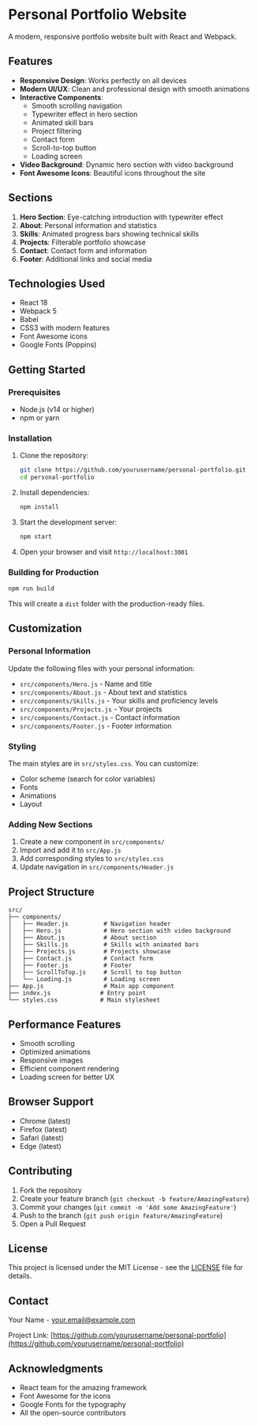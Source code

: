 # Personal Portfolio Website

A modern, responsive portfolio website built with React and Webpack.

## Features

- **Responsive Design**: Works perfectly on all devices
- **Modern UI/UX**: Clean and professional design with smooth animations
- **Interactive Components**: 
  - Smooth scrolling navigation
  - Typewriter effect in hero section
  - Animated skill bars
  - Project filtering
  - Contact form
  - Scroll-to-top button
  - Loading screen
- **Video Background**: Dynamic hero section with video background
- **Font Awesome Icons**: Beautiful icons throughout the site

## Sections

1. **Hero Section**: Eye-catching introduction with typewriter effect
2. **About**: Personal information and statistics
3. **Skills**: Animated progress bars showing technical skills
4. **Projects**: Filterable portfolio showcase
5. **Contact**: Contact form and information
6. **Footer**: Additional links and social media

## Technologies Used

- React 18
- Webpack 5
- Babel
- CSS3 with modern features
- Font Awesome icons
- Google Fonts (Poppins)

## Getting Started

### Prerequisites

- Node.js (v14 or higher)
- npm or yarn

### Installation

1. Clone the repository:
   ```bash
   git clone https://github.com/yourusername/personal-portfolio.git
   cd personal-portfolio
   ```

2. Install dependencies:
   ```bash
   npm install
   ```

3. Start the development server:
   ```bash
   npm start
   ```

4. Open your browser and visit `http://localhost:3001`

### Building for Production

```bash
npm run build
```

This will create a `dist` folder with the production-ready files.

## Customization

### Personal Information

Update the following files with your personal information:

- `src/components/Hero.js` - Name and title
- `src/components/About.js` - About text and statistics
- `src/components/Skills.js` - Your skills and proficiency levels
- `src/components/Projects.js` - Your projects
- `src/components/Contact.js` - Contact information
- `src/components/Footer.js` - Footer information

### Styling

The main styles are in `src/styles.css`. You can customize:

- Color scheme (search for color variables)
- Fonts
- Animations
- Layout

### Adding New Sections

1. Create a new component in `src/components/`
2. Import and add it to `src/App.js`
3. Add corresponding styles to `src/styles.css`
4. Update navigation in `src/components/Header.js`

## Project Structure

```
src/
├── components/
│   ├── Header.js          # Navigation header
│   ├── Hero.js            # Hero section with video background
│   ├── About.js           # About section
│   ├── Skills.js          # Skills with animated bars
│   ├── Projects.js        # Projects showcase
│   ├── Contact.js         # Contact form
│   ├── Footer.js          # Footer
│   ├── ScrollToTop.js     # Scroll to top button
│   └── Loading.js         # Loading screen
├── App.js                 # Main app component
├── index.js              # Entry point
└── styles.css            # Main stylesheet
```

## Performance Features

- Smooth scrolling
- Optimized animations
- Responsive images
- Efficient component rendering
- Loading screen for better UX

## Browser Support

- Chrome (latest)
- Firefox (latest)
- Safari (latest)
- Edge (latest)

## Contributing

1. Fork the repository
2. Create your feature branch (`git checkout -b feature/AmazingFeature`)
3. Commit your changes (`git commit -m 'Add some AmazingFeature'`)
4. Push to the branch (`git push origin feature/AmazingFeature`)
5. Open a Pull Request

## License

This project is licensed under the MIT License - see the [LICENSE](LICENSE) file for details.

## Contact

Your Name - your.email@example.com

Project Link: [https://github.com/yourusername/personal-portfolio](https://github.com/yourusername/personal-portfolio)

## Acknowledgments

- React team for the amazing framework
- Font Awesome for the icons
- Google Fonts for the typography
- All the open-source contributors